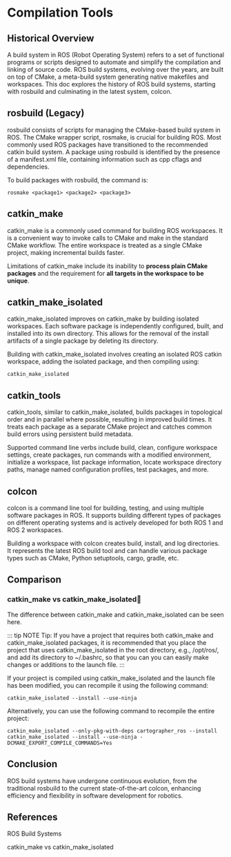 # Compilation Tools

## Historical Overview
A build system in ROS (Robot Operating System) refers to a set of functional programs or scripts designed to automate and simplify the compilation and linking of source code. ROS build systems, evolving over the years, are built on top of CMake, a meta-build system generating native makefiles and workspaces. This doc explores the history of ROS build systems, starting with rosbuild and culminating in the latest system, colcon.

## rosbuild (Legacy)
rosbuild consists of scripts for managing the CMake-based build system in ROS. The CMake wrapper script, rosmake, is crucial for building ROS. Most commonly used ROS packages have transitioned to the recommended catkin build system. A package using rosbuild is identified by the presence of a manifest.xml file, containing information such as cpp cflags and dependencies.

To build packages with rosbuild, the command is:

```shell
rosmake <package1> <package2> <package3>
```
## catkin_make
catkin_make is a commonly used command for building ROS workspaces. It is a convenient way to invoke calls to CMake and make in the standard CMake workflow. The entire workspace is treated as a single CMake project, making incremental builds faster.

Limitations of catkin_make include its inability to **process plain CMake packages** and the requirement for **all targets in the workspace to be unique**.

## catkin_make_isolated
catkin_make_isolated improves on catkin_make by building isolated workspaces. Each software package is independently configured, built, and installed into its own directory. This allows for the removal of the install artifacts of a single package by deleting its directory.

Building with catkin_make_isolated involves creating an isolated ROS catkin workspace, adding the isolated package, and then compiling using:

```shell
catkin_make_isolated
```
## catkin_tools
catkin_tools, similar to catkin_make_isolated, builds packages in topological order and in parallel where possible, resulting in improved build times. It treats each package as a separate CMake project and catches common build errors using persistent build metadata.

Supported command line verbs include build, clean, configure workspace settings, create packages, run commands with a modified environment, initialize a workspace, list package information, locate workspace directory paths, manage named configuration profiles, test packages, and more.

## colcon
colcon is a command line tool for building, testing, and using multiple software packages in ROS. It supports building different types of packages on different operating systems and is actively developed for both ROS 1 and ROS 2 workspaces.

Building a workspace with colcon creates build, install, and log directories. It represents the latest ROS build tool and can handle various package types such as CMake, Python setuptools, cargo, gradle, etc.

## Comparison
### catkin_make vs catkin_make_isolated
The difference between catkin_make and catkin_make_isolated can be seen here.

::: tip NOTE
Tip: If you have a project that requires both catkin_make and catkin_make_isolated packages, it is recommended that you place the project that uses catkin_make_isolated in the root directory, e.g., /opt/ros/, and add its directory to ~/.bashrc, so that you can you can easily make changes or additions to the launch file.
:::



If your project is compiled using catkin_make_isolated and the launch file has been modified, you can recompile it using the following command:

```shell
catkin_make_isolated --install --use-ninja
```

Alternatively, you can use the following command to recompile the entire project:

```shell
catkin_make_isolated --only-pkg-with-deps cartographer_ros --install
catkin_make_isolated --install --use-ninja -DCMAKE_EXPORT_COMPILE_COMMANDS=Yes
```

## Conclusion
ROS build systems have undergone continuous evolution, from the traditional rosbuild to the current state-of-the-art colcon, enhancing efficiency and flexibility in software development for robotics.

## References
ROS Build Systems

catkin_make vs catkin_make_isolated